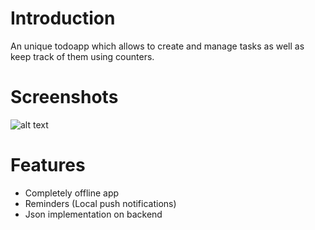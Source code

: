 # Introduction

An unique todoapp which allows to create and manage tasks as well as keep track of them using counters.

# Screenshots

![alt text](https://i.imgur.com/vOqX4O7.jpeg)

# Features

- Completely offline app
- Reminders (Local push notifications)
- Json implementation on backend
